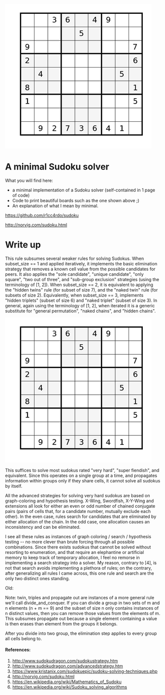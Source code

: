 ![Sudoku solve animation](./images/solve.gif)

# A minimal Sudoku solver

What you will find here:

* a minimal implementation of a Sudoku solver (self-contained in 1 page of code)
* Code to print beautiful boards such as the one shown above ;)
* An explanation of what I mean by minimal.

https://github.com/r1cc4rdo/sudoku

http://norvig.com/sudoku.html


# Write up

This rule subsumes several weaker rules for solving Sudokus.
When subset_size == 1 and applied iteratively, it implements the basic elimination strategy that removes a known
cell value from the possible candidates for peers. It also applies the "sole candidate", "unique candidate",
"only square", "two out of three", and "sub-group exclusion" strategies (using the terminology of [1, 2]).
When subset_size == 2, it is equivalent to applying the "hidden twins" rule (for subset of size 7), and the
"naked twin" rule (for subsets of size 2). Equivalently, when subset_size == 3, implements "hidden triplets"
(subset of size 6) and "naked triplet" (subset of size 3). In general, again using the terminology of [1, 2],
when iterated it is a generic substitute for "general permutation", "naked chains", and "hidden chains".

![Sudoku solve animation](./images/solve.gif)

This suffices to solve most sudokus rated "very hard", "super fiendish", and equivalent.
Since this operates on a single group at a time, and propagates information within groups only if they
share cells, it cannot solve all sudokus by itself.

All the advanced strategies for solving very hard sudokus are based on graph-coloring and hypothesis testing.
X-Wing, Swordfish, X-Y-Wing and extensions all look for either an even or odd number of chained conjugate pairs
(pairs of cells that, for a candidate number, mutually exclude each other). In the even case, rules search for
candidates that are eliminated by either allocation of the chain. In the odd case, one allocation causes an
inconsistency and can be eliminated.

I see all these rules as instances of graph coloring / search / hypothesis testing -- no more clever than brute
forcing through all possible combinations. Since there exists sudokus that cannot be solved without resorting
to enumeration, and that require an elephantine or artificial memory to keep track of temporary allocation, I
feel no remorse in implementing a search strategy into a solver. My reason, contrary to [4], is not that search
avoids implementing a plethora of rules; on the contrary, after generalizing all rules I came across, this one
rule and search are the only two distinct ones standing.

Old:

Note: twin, triples and propagate out are instances of a more general rule we'll call divide_and_conquer.
If you can divide a group in two sets of m and n elements (n + m == 9) and the subset of size n only contains
instances of n distinct values, then you can remove those values from the elements of m. This subsumes propagate
out because a single element containing a value is then erases than element from the groups it belongs.

After you divide into two group, the elimination step applies to every group all cells belong to.

#### References:
1. http://www.sudokudragon.com/sudokustrategy.htm
2. http://www.sudokudragon.com/advancedstrategy.htm
3. https://www.kristanix.com/sudokuepic/sudoku-solving-techniques.php
4. http://norvig.com/sudoku.html
5. https://en.wikipedia.org/wiki/Mathematics_of_Sudoku
6. https://en.wikipedia.org/wiki/Sudoku_solving_algorithms
